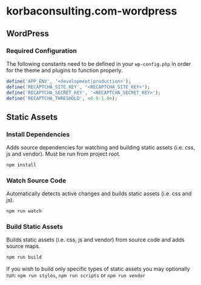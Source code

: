 # korbaconsulting.com-wordpress

## WordPress

### Required Configuration
The following constants need to be defined in your `wp-config.php` in order for the theme and plugins to function properly.
```php
define('APP_ENV', '<development|production>');
define('RECAPTCHA_SITE_KEY', '<RECAPTCHA_SITE_KEY>');
define('RECAPTCHA_SECRET_KEY', '<RECAPTCHA_SECRET_KEY>');
define('RECAPTCHA_THRESHOLD', <0.0-1.0>);
```

## Static Assets

### Install Dependencies
Adds source dependencies for watching and building static assets (i.e. css, js and vendor). Must be run from project root.
```sh
npm install
```

### Watch Source Code
Automatically detects active changes and builds static assets (i.e. css and js).
```sh
npm run watch
```

### Build Static Assets
Builds static assets (i.e. css, js and vendor) from source code and adds source maps.
```sh
npm run build
```
If you wish to build only specific types of static assets you may optionally run: `npm run styles`, `npm run scripts` or `npm run vendor`
